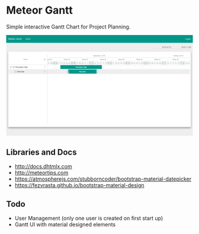Meteor Gantt
===

Simple interactive Gantt Chart for Project Planning.

![Demo Screenshot](/docs/screenshot.png)

Libraries and Docs
---
- http://docs.dhtmlx.com  
- http://meteortips.com  
- https://atmospherejs.com/stubborncoder/bootstrap-material-datepicker  
- https://fezvrasta.github.io/bootstrap-material-design  

Todo
---
- User Management (only one user is created on first start up)  
- Gantt UI with material designed elements  
